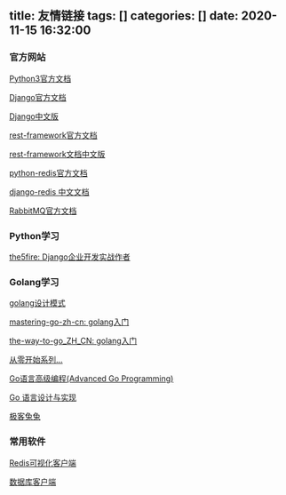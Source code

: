 title: 友情链接
tags: []
categories: []
date: 2020-11-15 16:32:00
---
### 官方网站
[Python3官方文档](https://docs.python.org/zh-cn/3/index.html)

[Django官方文档](https://docs.djangoproject.com/en/2.2/)

[Django中文版](http://djangobook.py3k.cn/2.0/)

[rest-framework官方文档](https://www.django-rest-framework.org/)

[rest-framework文档中文版](http://drf.jiuyou.info/#/)

[python-redis官方文档](https://redis-py.readthedocs.io/en/latest/index.html)

[django-redis 中文文档](https://django-redis-chs.readthedocs.io/zh_CN/latest/#id8)

[RabbitMQ官方文档](https://www.rabbitmq.com/getstarted.html)


### Python学习
[the5fire: Django企业开发实战作者](https://www.the5fire.com)


### Golang学习
[golang设计模式](https://lailin.xyz/post/go-design-pattern.html)

[mastering-go-zh-cn: golang入门](https://wskdsgcf.gitbook.io/mastering-go-zh-cn/)

[the-way-to-go_ZH_CN: golang入门](https://github.com/unknwon/the-way-to-go_ZH_CN/blob/master/eBook/directory.md)

[从零开始系列...](https://github.com/geektutu/7days-golang)

[Go语言高级编程(Advanced Go Programming)](https://chai2010.cn/advanced-go-programming-book/)

[Go 语言设计与实现](https://draveness.me/golang/)

[极客兔兔](https://geektutu.com)

### 常用软件
[Redis可视化客户端](https://gitee.com/qishibo/AnotherRedisDesktopManager)

[数据库客户端](https://dbeaver.io/download/)